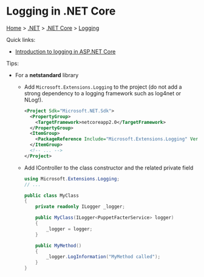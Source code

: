 # Logging in .NET Core

[Home](../../readme.md) > [.NET](../readme.md) > [.NET Core](./readme.md) > [Logging](./logging.md)

Quick links:

* [Introduction to logging in ASP.NET Core](https://docs.microsoft.com/en-us/aspnet/core/fundamentals/logging/)

Tips:

* For a **netstandard** library
  * Add `Microsoft.Extensions.Logging` to the project (do not add a strong dependency to a logging framework such as log4net or NLog!).

    ```xml
    <Project Sdk="Microsoft.NET.Sdk">
      <PropertyGroup>
        <TargetFramework>netcoreapp2.0</TargetFramework>
      </PropertyGroup>
      <ItemGroup>
        <PackageReference Include="Microsoft.Extensions.Logging" Version="2.0.0" />
      </ItemGroup>
      <!-- ... -->
    </Project>
    ```
  * Add IController to the class constructor and the related private field

    ```csharp
    using Microsoft.Extensions.Logging;
    // ...

    public class MyClass
    {
        private readonly ILogger _logger;

        public MyClass(ILogger<PuppetFacterService> logger)
        {
            _logger = logger;
        }

        public MyMethod()
        {
            _logger.LogInformation("MyMethod called");
        }
    }
    ```
